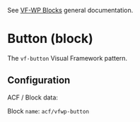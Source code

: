 See [VF-WP Blocks](/docs/blocks.md) general documentation.

# Button (block)

The `vf-button` Visual Framework pattern.

## Configuration

ACF / Block data:

Block `name`: `acf/vfwp-button`
